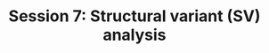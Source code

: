 ---
layout: page
title: "Session 7: Structural variant (SV) analysis "
parent: Sessions
nav_order: 7
permalink: /sessions/session_7/practical
toc: true
tabs: session7_tabs
---